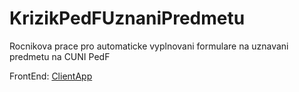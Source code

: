 # KrizikPedFUznaniPredmetu
Rocnikova prace pro automaticke vyplnovani formulare na uznavani predmetu na CUNI PedF

FrontEnd: [ClientApp](https://github.com/antoninkriz/KrizikPedFUznaniPredmetu-ClientApp)
